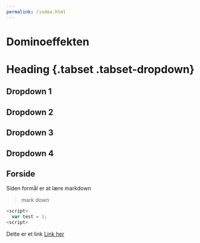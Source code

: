 ```yaml
---
permalink: /index.html
---
```


# Dominoeffekten

# Heading {.tabset .tabset-dropdown}

## Dropdown 1

## Dropdown 2

## Dropdown 3 

## Dropdown 4





## Forside

Siden formål er at lære markdown

> mark down

``` JavaScript
<script>
  var test = 1;
<script>
```

Dette er et link [Link her](google.com)
